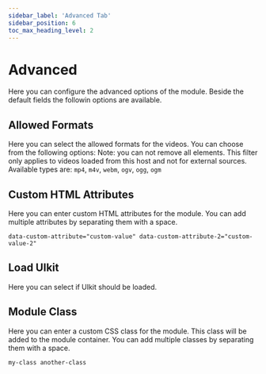 ```yaml
---
sidebar_label: 'Advanced Tab'
sidebar_position: 6
toc_max_heading_level: 2
---
```


# Advanced

Here you can configure the advanced options of the module. Beside the default fields the followin options are available.

## Allowed Formats

Here you can select the allowed formats for the videos. You can choose from the following options:
Note: you can not remove all elements. This filter only applies to videos loaded from this host and not for external
sources.  
Available types are: ``mp4``, ``m4v``, ``webm``, ``ogv``, ``ogg``, ``ogm``

## Custom HTML Attributes

Here you can enter custom HTML attributes for the module. You can add multiple attributes by separating them with a
space.

```
data-custom-attribute="custom-value" data-custom-attribute-2="custom-value-2"
```

## Load UIkit

Here you can select if UIkit should be loaded.

## Module Class

Here you can enter a custom CSS class for the module. This class will be added to the module container. You can add
multiple classes by separating them with a space.

```
my-class another-class
```
